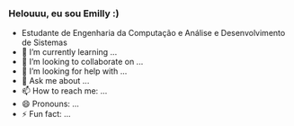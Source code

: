 ### Helouuu, eu sou Emilly :)


- Estudante de Engenharia da Computação e Análise e Desenvolvimento de Sistemas
- 🌱 I’m currently learning ...
- 👯 I’m looking to collaborate on ...
- 🤔 I’m looking for help with ...
- 💬 Ask me about ...
- 📫 How to reach me: ...
- 😄 Pronouns: ...
- ⚡ Fun fact: ...

